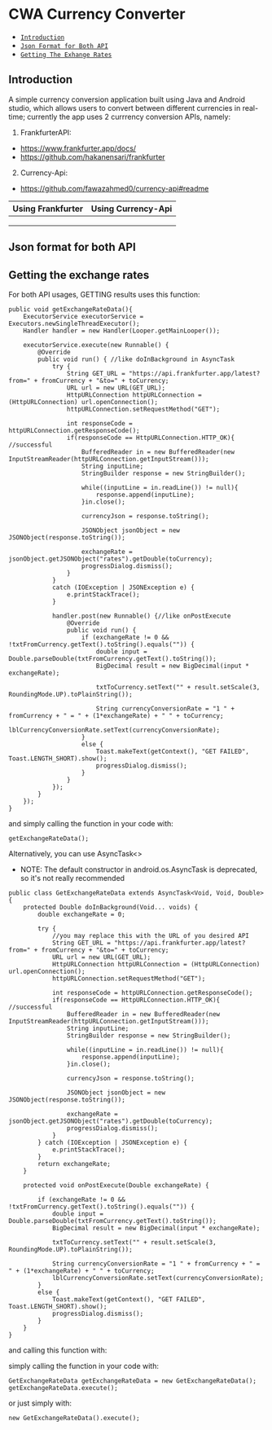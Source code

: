 # CWA Currency Converter

- [`Introduction`](#introduction)
- [`Json Format for Both API`](#json-format-for-both-api)
- [`Getting The Exhange Rates`](#getting-the-exchange-rates)


## Introduction

A simple currency conversion application built using Java and Android studio, which allows users to convert between different currencies in real-time;
currently the app uses 2 currrency conversion APIs, namely:

1. FrankfurterAPI:
- <https://www.frankfurter.app/docs/>
- <https://github.com/hakanensari/frankfurter>

2. Currency-Api: 
- <https://github.com/fawazahmed0/currency-api#readme>

| Using Frankfurter | Using Currency-Api  |
|---|---|
|   |   |
|   |   |
|   |   |

## Json format for both API

## Getting the exchange rates

For both API  usages, GETTING results uses this function:

~~~
public void getExchangeRateData(){
    ExecutorService executorService = Executors.newSingleThreadExecutor();
    Handler handler = new Handler(Looper.getMainLooper());

    executorService.execute(new Runnable() {
        @Override
        public void run() { //like doInBackground in AsyncTask
            try {
                String GET_URL = "https://api.frankfurter.app/latest?from=" + fromCurrency + "&to=" + toCurrency;
                URL url = new URL(GET_URL);
                HttpURLConnection httpURLConnection = (HttpURLConnection) url.openConnection();
                httpURLConnection.setRequestMethod("GET");

                int responseCode = httpURLConnection.getResponseCode();
                if(responseCode == HttpURLConnection.HTTP_OK){ //successful
                    BufferedReader in = new BufferedReader(new InputStreamReader(httpURLConnection.getInputStream()));
                    String inputLine;
                    StringBuilder response = new StringBuilder();

                    while((inputLine = in.readLine()) != null){
                        response.append(inputLine);
                    }in.close();

                    currencyJson = response.toString();

                    JSONObject jsonObject = new JSONObject(response.toString());

                    exchangeRate = jsonObject.getJSONObject("rates").getDouble(toCurrency);
                    progressDialog.dismiss();
                }
            }
            catch (IOException | JSONException e) {
                e.printStackTrace();
            }

            handler.post(new Runnable() {//like onPostExecute
                @Override
                public void run() {
                    if (exchangeRate != 0 && !txtFromCurrency.getText().toString().equals("")) {
                        double input = Double.parseDouble(txtFromCurrency.getText().toString());
                        BigDecimal result = new BigDecimal(input * exchangeRate);

                        txtToCurrency.setText("" + result.setScale(3, RoundingMode.UP).toPlainString());

                        String currencyConversionRate = "1 " + fromCurrency + " = " + (1*exchangeRate) + " " + toCurrency;
                        lblCurrencyConversionRate.setText(currencyConversionRate);
                    }
                    else {
                        Toast.makeText(getContext(), "GET FAILED", Toast.LENGTH_SHORT).show();
                        progressDialog.dismiss();
                    }
                }
            });
        }
    });
}
~~~

and simply calling the function in your code with:

~~~
getExchangeRateData(); 
~~~

Alternatively, you can use AsyncTask<>

- NOTE: The default constructor in android.os.AsyncTask is deprecated, so it's not really recommended

~~~
public class GetExchangeRateData extends AsyncTask<Void, Void, Double> {
    protected Double doInBackground(Void... voids) {
        double exchangeRate = 0;

        try {
            //you may replace this with the URL of you desired API
            String GET_URL = "https://api.frankfurter.app/latest?from=" + fromCurrency + "&to=" + toCurrency;
            URL url = new URL(GET_URL);
            HttpURLConnection httpURLConnection = (HttpURLConnection) url.openConnection();
            httpURLConnection.setRequestMethod("GET");

            int responseCode = httpURLConnection.getResponseCode();
            if(responseCode == HttpURLConnection.HTTP_OK){ //successful
                BufferedReader in = new BufferedReader(new InputStreamReader(httpURLConnection.getInputStream()));
                String inputLine;
                StringBuilder response = new StringBuilder();

                while((inputLine = in.readLine()) != null){
                    response.append(inputLine);
                }in.close();

                currencyJson = response.toString();

                JSONObject jsonObject = new JSONObject(response.toString());

                exchangeRate = jsonObject.getJSONObject("rates").getDouble(toCurrency);
                progressDialog.dismiss();
            }
        } catch (IOException | JSONException e) {
            e.printStackTrace();
        }
        return exchangeRate;
    }

    protected void onPostExecute(Double exchangeRate) {

        if (exchangeRate != 0 && !txtFromCurrency.getText().toString().equals("")) {
            double input = Double.parseDouble(txtFromCurrency.getText().toString());
            BigDecimal result = new BigDecimal(input * exchangeRate);

            txtToCurrency.setText("" + result.setScale(3, RoundingMode.UP).toPlainString());

            String currencyConversionRate = "1 " + fromCurrency + " = " + (1*exchangeRate) + " " + toCurrency;
            lblCurrencyConversionRate.setText(currencyConversionRate);
        }
        else {
            Toast.makeText(getContext(), "GET FAILED", Toast.LENGTH_SHORT).show();
            progressDialog.dismiss();
        }
    }
}
~~~

and calling this function with:

simply calling the function in your code with:

~~~
GetExchangeRateData getExchangeRateData = new GetExchangeRateData();
getExchangeRateData.execute();
~~~

or just simply with:

~~~
new GetExchangeRateData().execute();
~~~
